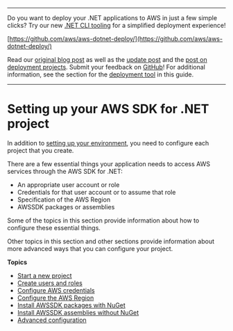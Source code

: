 --------

Do you want to deploy your \.NET applications to AWS in just a few simple clicks? Try our new [\.NET CLI tooling](https://www.nuget.org/packages/AWS.Deploy.Tools) for a simplified deployment experience\!

 [https://github.com/aws/aws-dotnet-deploy/](https://github.com/aws/aws-dotnet-deploy/)

Read our [original blog post](https://aws.amazon.com/blogs/developer/reimagining-the-aws-net-deployment-experience/) as well as the [update post](https://aws.amazon.com/blogs/developer/update-new-net-deployment-experience/) and the [post on deployment projects](https://aws.amazon.com/blogs/developer/dotnet-deployment-projects/)\. Submit your feedback on [GitHub](https://github.com/aws/aws-dotnet-deploy)\! For additional information, see the section for the [deployment tool](https://docs.aws.amazon.com/sdk-for-net/v3/developer-guide/deployment-tool.html) in this guide\.

--------

# Setting up your AWS SDK for \.NET project<a name="net-dg-config"></a>

In addition to [setting up your environment](net-dg-setup.md), you need to configure each project that you create\.

There are a few essential things your application needs to access AWS services through the AWS SDK for \.NET:
+ An appropriate user account or role
+ Credentials for that user account or to assume that role
+ Specification of the AWS Region
+ AWSSDK packages or assemblies

Some of the topics in this section provide information about how to configure these essential things\.

Other topics in this section and other sections provide information about more advanced ways that you can configure your project\.

**Topics**
+ [Start a new project](net-dg-start-new-project.md)
+ [Create users and roles](net-dg-users-roles.md)
+ [Configure AWS credentials](net-dg-config-creds.md)
+ [Configure the AWS Region](net-dg-region-selection.md)
+ [Install AWSSDK packages with NuGet](net-dg-install-assemblies.md)
+ [Install AWSSDK assemblies without NuGet](net-dg-install-without-nuget.md)
+ [Advanced configuration](net-dg-advanced-config.md)